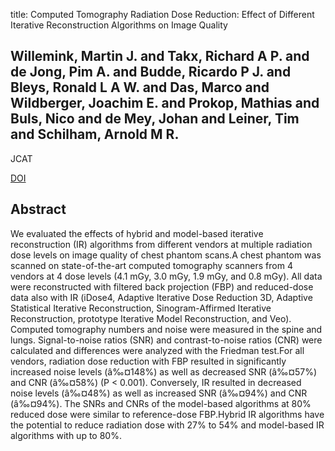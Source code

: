 title: Computed Tomography Radiation Dose Reduction: Effect of Different Iterative Reconstruction Algorithms on Image Quality

## Willemink, Martin J. and Takx, Richard A P. and de Jong, Pim A. and Budde, Ricardo P J. and Bleys, Ronald L A W. and Das, Marco and Wildberger, Joachim E. and Prokop, Mathias and Buls, Nico and de Mey, Johan and Leiner, Tim and Schilham, Arnold M R.
JCAT

<a href="https://doi.org/10.1097/RCT.0000000000000128">DOI</a>

## Abstract
We evaluated the effects of hybrid and model-based iterative reconstruction (IR) algorithms from different vendors at multiple radiation dose levels on image quality of chest phantom scans.A chest phantom was scanned on state-of-the-art computed tomography scanners from 4 vendors at 4 dose levels (4.1 mGy, 3.0 mGy, 1.9 mGy, and 0.8 mGy). All data were reconstructed with filtered back projection (FBP) and reduced-dose data also with IR (iDose4, Adaptive Iterative Dose Reduction 3D, Adaptive Statistical Iterative Reconstruction, Sinogram-Affirmed Iterative Reconstruction, prototype Iterative Model Reconstruction, and Veo). Computed tomography numbers and noise were measured in the spine and lungs. Signal-to-noise ratios (SNR) and contrast-to-noise ratios (CNR) were calculated and differences were analyzed with the Friedman test.For all vendors, radiation dose reduction with FBP resulted in significantly increased noise levels (â‰¤148%) as well as decreased SNR (â‰¤57%) and CNR (â‰¤58%) (P < 0.001). Conversely, IR resulted in decreased noise levels (â‰¤48%) as well as increased SNR (â‰¤94%) and CNR (â‰¤94%). The SNRs and CNRs of the model-based algorithms at 80% reduced dose were similar to reference-dose FBP.Hybrid IR algorithms have the potential to reduce radiation dose with 27% to 54% and model-based IR algorithms with up to 80%.

